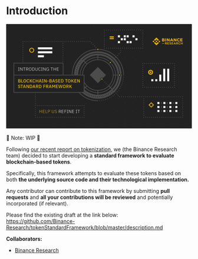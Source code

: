 # Introduction

![tokenFrameword](https://raw.githubusercontent.com/Binance-Research/tokenStandardFramework/master/tokenFramework.png)


🚧 Note: WIP 🚧

Following [our recent report on tokenization](https://info.binance.com/en/research/marketresearch/tokenization.html), we (the Binance Research team) decided to start developing a **standard framework to evaluate blockchain-based tokens**. <br>

Specifically, this framework attempts to evaluate these tokens based on both **the underlying source code and their technological implementation.** <br>

Any contributor can contribute to this framework by submitting **pull requests** and **all your contributions will be reviewed** and potentially incorporated (if relevant).

Please find the existing draft at the link below: <br>
https://github.com/Binance-Research/tokenStandardFramework/blob/master/description.md

**Collaborators:**
- [Binance Research](https://research.binance.com/)

